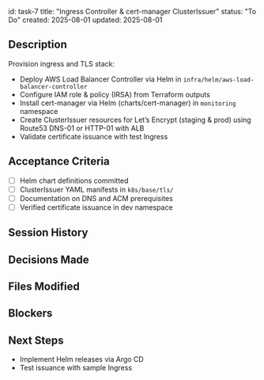 id: task-7
title: "Ingress Controller & cert-manager ClusterIssuer"
status: "To Do"
created: 2025-08-01
updated: 2025-08-01

## Description

Provision ingress and TLS stack:

- Deploy AWS Load Balancer Controller via Helm in `infra/helm/aws-load-balancer-controller`
- Configure IAM role & policy (IRSA) from Terraform outputs
- Install cert-manager via Helm (charts/cert-manager) in `monitoring` namespace
- Create ClusterIssuer resources for Let’s Encrypt (staging & prod) using Route53 DNS-01 or HTTP-01 with ALB
- Validate certificate issuance with test Ingress

## Acceptance Criteria

- [ ] Helm chart definitions committed
- [ ] ClusterIssuer YAML manifests in `k8s/base/tls/`
- [ ] Documentation on DNS and ACM prerequisites
- [ ] Verified certificate issuance in dev namespace

## Session History

## Decisions Made

## Files Modified

## Blockers

## Next Steps

- Implement Helm releases via Argo CD
- Test issuance with sample Ingress
